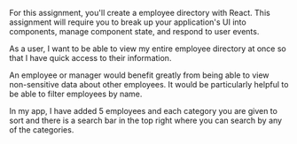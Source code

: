 For this assignment, you'll create a employee directory with React. This assignment will require you to break up your application's UI into components, manage component state, and respond to user events.

As a user, I want to be able to view my entire employee directory at once so that I have quick access to their information.

An employee or manager would benefit greatly from being able to view non-sensitive data about other employees. It would be particularly helpful to be able to filter employees by name.


In my app, I have added 5 employees and each category you are given to sort and there is a search bar in the top right where you can search by any of the categories.